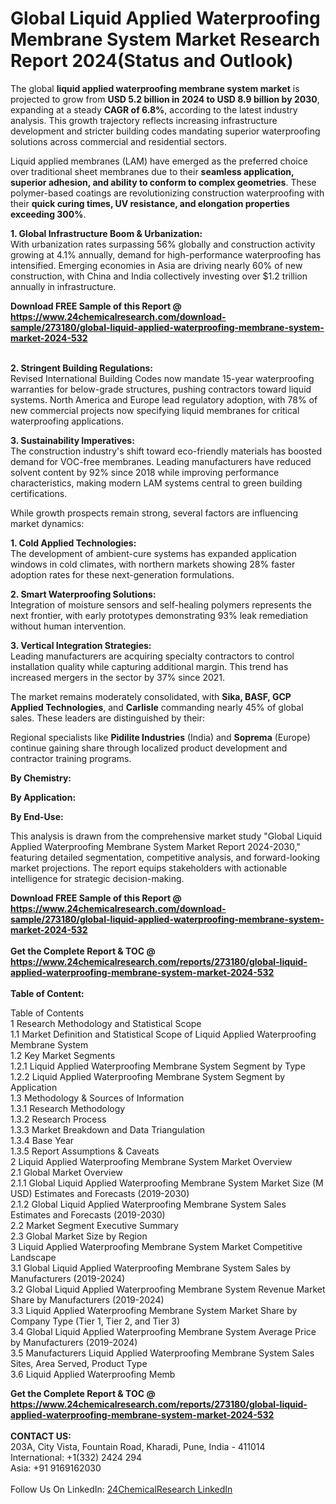 <h1>Global Liquid Applied Waterproofing Membrane System Market Research Report 2024(Status and Outlook)</h1><p>The global <strong>liquid applied waterproofing membrane system market</strong> is projected to grow from <strong>USD 5.2 billion in 2024 to USD 8.9 billion by 2030</strong>, expanding at a steady <strong>CAGR of 6.8%</strong>, according to the latest industry analysis. This growth trajectory reflects increasing infrastructure development and stricter building codes mandating superior waterproofing solutions across commercial and residential sectors.</p><p>Liquid applied membranes (LAM) have emerged as the preferred choice over traditional sheet membranes due to their <strong>seamless application, superior adhesion, and ability to conform to complex geometries</strong>. These polymer-based coatings are revolutionizing construction waterproofing with their <strong>quick curing times, UV resistance, and elongation properties exceeding 300%</strong>.</p><p><strong>1. Global Infrastructure Boom &amp; Urbanization:</strong><br>
With urbanization rates surpassing 56% globally and construction activity growing at 4.1% annually, demand for high-performance waterproofing has intensified. Emerging economies in Asia are driving nearly 60% of new construction, with China and India collectively investing over $1.2 trillion annually in infrastructure.</p><div><b>Download FREE Sample of this Report @ 
            <a href="https://www.24chemicalresearch.com/download-sample/273180/global-liquid-applied-waterproofing-membrane-system-market-2024-532">
            https://www.24chemicalresearch.com/download-sample/273180/global-liquid-applied-waterproofing-membrane-system-market-2024-532</a></b></div><br><p><strong>2. Stringent Building Regulations:</strong><br>
Revised International Building Codes now mandate 15-year waterproofing warranties for below-grade structures, pushing contractors toward liquid systems. North America and Europe lead regulatory adoption, with 78% of new commercial projects now specifying liquid membranes for critical waterproofing applications.</p><p><strong>3. Sustainability Imperatives:</strong><br>
The construction industry's shift toward eco-friendly materials has boosted demand for VOC-free membranes. Leading manufacturers have reduced solvent content by 92% since 2018 while improving performance characteristics, making modern LAM systems central to green building certifications.</p><p>While growth prospects remain strong, several factors are influencing market dynamics:</p><p><strong>1. Cold Applied Technologies:</strong><br>
The development of ambient-cure systems has expanded application windows in cold climates, with northern markets showing 28% faster adoption rates for these next-generation formulations.</p><p><strong>2. Smart Waterproofing Solutions:</strong><br>
Integration of moisture sensors and self-healing polymers represents the next frontier, with early prototypes demonstrating 93% leak remediation without human intervention.</p><p><strong>3. Vertical Integration Strategies:</strong><br>
Leading manufacturers are acquiring specialty contractors to control installation quality while capturing additional margin. This trend has increased mergers in the sector by 37% since 2021.</p><p>The market remains moderately consolidated, with <strong>Sika, BASF, GCP Applied Technologies</strong>, and <strong>Carlisle</strong> commanding nearly 45% of global sales. These leaders are distinguished by their:</p><p>Regional specialists like <strong>Pidilite Industries</strong> (India) and <strong>Soprema</strong> (Europe) continue gaining share through localized product development and contractor training programs.</p><p><strong>By Chemistry:</strong></p><p><strong>By Application:</strong></p><p><strong>By End-Use:</strong></p><p>This analysis is drawn from the comprehensive market study "Global Liquid Applied Waterproofing Membrane System Market Report 2024-2030," featuring detailed segmentation, competitive analysis, and forward-looking market projections. The report equips stakeholders with actionable intelligence for strategic decision-making.</p><div><b>Download FREE Sample of this Report @ 
            <a href="https://www.24chemicalresearch.com/download-sample/273180/global-liquid-applied-waterproofing-membrane-system-market-2024-532">
            https://www.24chemicalresearch.com/download-sample/273180/global-liquid-applied-waterproofing-membrane-system-market-2024-532</a></b></div><br><div><b>Get the Complete Report & TOC @ 
            <a href="https://www.24chemicalresearch.com/reports/273180/global-liquid-applied-waterproofing-membrane-system-market-2024-532">
            https://www.24chemicalresearch.com/reports/273180/global-liquid-applied-waterproofing-membrane-system-market-2024-532</a></b></div><br>
            <b>Table of Content:</b><p>Table of Contents<br />
1 Research Methodology and Statistical Scope<br />
1.1 Market Definition and Statistical Scope of Liquid Applied Waterproofing Membrane System<br />
1.2 Key Market Segments<br />
1.2.1 Liquid Applied Waterproofing Membrane System Segment by Type<br />
1.2.2 Liquid Applied Waterproofing Membrane System Segment by Application<br />
1.3 Methodology & Sources of Information<br />
1.3.1 Research Methodology<br />
1.3.2 Research Process<br />
1.3.3 Market Breakdown and Data Triangulation<br />
1.3.4 Base Year<br />
1.3.5 Report Assumptions & Caveats<br />
2 Liquid Applied Waterproofing Membrane System Market Overview<br />
2.1 Global Market Overview<br />
2.1.1 Global Liquid Applied Waterproofing Membrane System Market Size (M USD) Estimates and Forecasts (2019-2030)<br />
2.1.2 Global Liquid Applied Waterproofing Membrane System Sales Estimates and Forecasts (2019-2030)<br />
2.2 Market Segment Executive Summary<br />
2.3 Global Market Size by Region<br />
3 Liquid Applied Waterproofing Membrane System Market Competitive Landscape<br />
3.1 Global Liquid Applied Waterproofing Membrane System Sales by Manufacturers (2019-2024)<br />
3.2 Global Liquid Applied Waterproofing Membrane System Revenue Market Share by Manufacturers (2019-2024)<br />
3.3 Liquid Applied Waterproofing Membrane System Market Share by Company Type (Tier 1, Tier 2, and Tier 3)<br />
3.4 Global Liquid Applied Waterproofing Membrane System Average Price by Manufacturers (2019-2024)<br />
3.5 Manufacturers Liquid Applied Waterproofing Membrane System Sales Sites, Area Served, Product Type<br />
3.6 Liquid Applied Waterproofing Memb</p><div><b>Get the Complete Report & TOC @ 
            <a href="https://www.24chemicalresearch.com/reports/273180/global-liquid-applied-waterproofing-membrane-system-market-2024-532">
            https://www.24chemicalresearch.com/reports/273180/global-liquid-applied-waterproofing-membrane-system-market-2024-532</a></b></div><br><b>CONTACT US:</b><br>
            203A, City Vista, Fountain Road, Kharadi, Pune, India - 411014<br>
            International: +1(332) 2424 294<br>
            Asia: +91 9169162030 <br><br>
            Follow Us On LinkedIn: <a href="https://www.linkedin.com/company/24chemicalresearch/">24ChemicalResearch LinkedIn</a>
